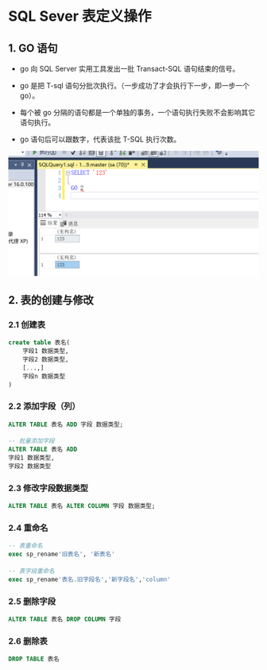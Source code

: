 # SQL Sever 表定义操作

## 1. GO 语句

* go 向 SQL Server 实用工具发出一批 Transact-SQL 语句结束的信号。

* go 是把 T-sql 语句分批次执行。（一步成功了才会执行下一步，即一步一个go）。

* 每个被 go 分隔的语句都是一个单独的事务，一个语句执行失败不会影响其它语句执行。

* go 语句后可以跟数字，代表该批 T-SQL 执行次数。

<img src="./assets/GO 批处理执行语句.png" alt="GO 批处理执行语句" style="zoom:50%;" />

## 2. 表的创建与修改

### 2.1 创建表

````SQL
create table 表名(
	字段1 数据类型,
    字段2 数据类型,
    [...,]
    字段n 数据类型
)
````

### 2.2 添加字段（列）

````sql
ALTER TABLE 表名 ADD 字段 数据类型;

-- 批量添加字段
ALTER TABLE 表名 ADD
字段1 数据类型,
字段2 数据类型
````

### 2.3 修改字段数据类型

````sql
ALTER TABLE 表名 ALTER COLUMN 字段 数据类型;
````

### 2.4 重命名

````sql
-- 表重命名
exec sp_rename'旧表名', '新表名'

-- 表字段重命名
exec sp_rename'表名.旧字段名','新字段名','column'
````

### 2.5 删除字段

```sql
ALTER TABLE 表名 DROP COLUMN 字段 
```

### 2.6 删除表

````sql
DROP TABLE 表名
````
